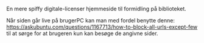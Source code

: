 En mere spiffy digitale-licenser hjemmeside til formidling på biblioteket.

Når siden går live på brugerPC kan man med fordel benytte denne: https://askubuntu.com/questions/1167713/how-to-block-all-urls-except-few til at sørge for at brugeren kun kan besøge de angivne sider.
